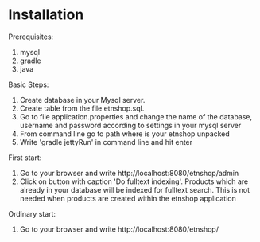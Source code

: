 # Installation
Prerequisites:

1. mysql
2. gradle
3. java
 
Basic Steps:

1. Create database in your Mysql server. 
2. Create table from the file etnshop.sql. 
3. Go to file application.properties and change the name of the database, username and password according to settings in your mysql server
4. From command line go to path where is your etnshop unpacked
5. Write 'gradle jettyRun' in command line and hit enter

First start:

1. Go to your browser and write http://localhost:8080/etnshop/admin
2. Click on button with caption 'Do fulltext indexing'. Products which are already in your database will be indexed for fulltext search. This is not needed when products are created within the etnshop application

Ordinary start:

1. Go to your browser and write http://localhost:8080/etnshop/


